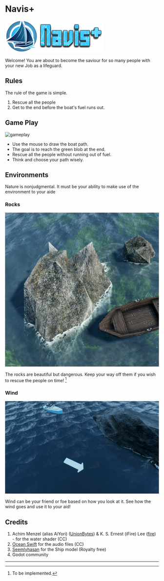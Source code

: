 # Navis+

![inline_logo](/Videos/inline_logo.png)

Welcome! You are about to become the saviour for so many people with your new Job as a lifeguard. 

## Rules

The rule of the game is simple.

1. Rescue all the people
2. Get to the end before the boat's fuel runs out.

## Game Play

![gameplay](/Videos/gameplay.gif)

- Use the mouse to draw the boat path.
- The goal is to reach the green blob at the end.
- Rescue all the people without running out of fuel.
- Think and choose your path wisely.

## Environments

Nature is nonjudgmental. It must be your ability to make use of the environment to your aide

### Rocks

![Rocks](/Videos/Rocks.jpg)

The rocks are beautiful but dangerous. Keep your way off them if you wish to rescue the people on time! [^1]

### Wind

![Wind_arrow](/Videos/Wind_arrow.gif)

Wind can be your friend or foe based on how you look at it. See how the wind goes and use it to your aid!

## Credits

1. Achim Menzel (alias AiYori) ([UnionBytes](https://github.com/UnionBytes)) & K. S. Ernest (iFire) Lee ([fire](https://github.com/fire)) - for the water shader (CC)
2. [Ocean Swift](https://oceanswift.net/pathtoglory/) for the audio files (CC)
3. [Seemlyhasan](https://www.cgtrader.com/seemlyhasan) for the Ship model (Royalty free)
4. Godot community



---

[^1]: To be implemented.
